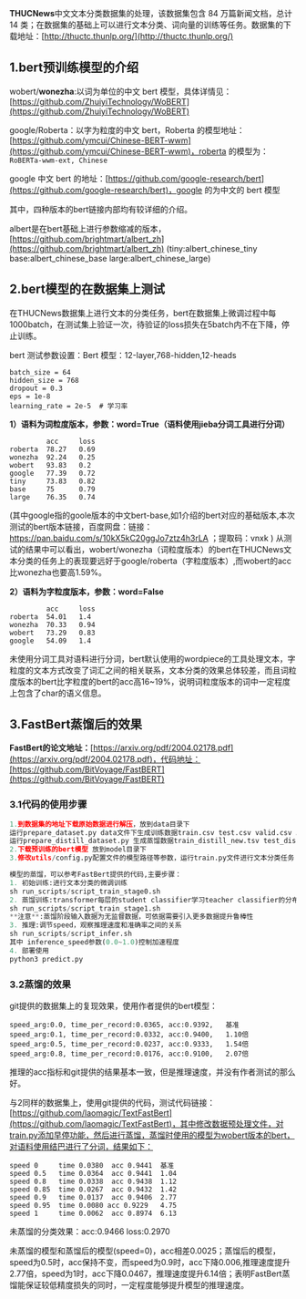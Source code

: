 **THUCNews**中文文本分类数据集的处理，该数据集包含 84 万篇新闻文档，总计 14 类；在数据集的基础上可以进行文本分类、词向量的训练等任务。数据集的下载地址：[http://thuctc.thunlp.org/](http://thuctc.thunlp.org/)

## 1.bert预训练模型的介绍

wobert/**wonezha**:以词为单位的中文 bert 模型，具体详情见：[https://github.com/ZhuiyiTechnology/WoBERT](https://github.com/ZhuiyiTechnology/WoBERT)

google/Roberta：以字为粒度的中文 bert，Roberta 的模型地址：[https://github.com/ymcui/Chinese-BERT-wwm](https://github.com/ymcui/Chinese-BERT-wwm)，roberta 的模型为：`RoBERTa-wwm-ext, Chinese`

google 中文 bert 的地址：[https://github.com/google-research/bert](https://github.com/google-research/bert)，google 的为中文的 bert 模型

其中，四种版本的bert链接内部均有较详细的介绍。

albert是在bert基础上进行参数缩减的版本，[https://github.com/brightmart/albert_zh](https://github.com/brightmart/albert_zh) (tiny:albert_chinese_tiny  base:albert_chinese_base  large:albert_chinese_large)

## 2.bert模型的在数据集上测试

在THUCNews数据集上进行文本的分类任务，bert在数据集上微调过程中每 1000batch，在测试集上验证一次，待验证的loss损失在5batch内不在下降，停止训练。

bert 测试参数设置：Bert 模型：12-layer,768-hidden,12-heads

```plain
batch_size = 64
hidden_size = 768
dropout = 0.3 
eps = 1e-8
learning_rate = 2e-5  # 学习率
```
**1）语料为词粒度版本，参数：word=True（**语料使用jieba分词工具进行分词**）**

```plain
         acc     loss
roberta  78.27   0.69
wonezha  92.24   0.25
wobert   93.83   0.2
google   77.39   0.72
tiny     73.83   0.82
base     75      0.79
large    76.35   0.74
```
(其中google指的goole版本的中文bert-base,如1介绍的bert对应的基础版本,本次测试的bert版本链接，百度网盘：链接：https://pan.baidu.com/s/10kX5kC20ggJo7ztz4h3rLA ；提取码：vnxk )
从测试的结果中可以看出，wobert/wonezha（词粒度版本）的bert在THUCNews文本分类的任务上的表现要远好于google/roberta（字粒度版本）,而wobert的acc比wonezha也要高1.59%。

**2）语料为字粒度版本，参数：word=False**

```plain
         acc     loss
roberta  54.01   1.4
wonezha  70.33   0.94
wobert   73.29   0.83
google   54.09   1.4
```
未使用分词工具对语料进行分词，bert默认使用的wordpiece的工具处理文本，字粒度的文本方式改变了词汇之间的相关联系，文本分类的效果总体较差，而且词粒度版本的bert比字粒度的bert的acc高16~19%，说明词粒度版本的词中一定程度上包含了char的语义信息。

## **3.FastBert蒸馏后的效果**

**FastBert的论文地址：**[https://arxiv.org/pdf/2004.02178.pdf](https://arxiv.org/pdf/2004.02178.pdf)，代码地址：[https://github.com/BitVoyage/FastBERT](https://github.com/BitVoyage/FastBERT)


### 3.1代码的使用步骤

```python
1.到数据集的地址下载原始数据进行解压，放到data目录下
运行prepare_dataset.py data文件下生成训练数据train.csv test.csv valid.csv 以及标签到id的映射文件label2id.json
运行prepare_distill_dataset.py 生成蒸馏数据train_distill_new.tsv test_distill_new.tsv dev_distill_new.tsv
2.下载预训练的bert模型 放到model目录下
3.修改utils/config.py配置文件的模型路径等参数，运行train.py文件进行文本分类任务

```

```python
模型的蒸馏，可以参考FastBert提供的代码,主要步骤：
1. 初始训练:进行文本分类的微调训练
sh run_scripts/script_train_stage0.sh
2. 蒸馏训练:transformer每层的student classifier学习teacher classifier的分布
sh run_scripts/script_train_stage1.sh
**注意**:蒸馏阶段输入数据为无监督数据，可依据需要引入更多数据提升鲁棒性
3. 推理:调节speed，观察推理速度和准确率之间的关系
sh run_scripts/script_infer.sh
其中 inference_speed参数(0.0~1.0)控制加速程度
4. 部署使用
python3 predict.py
```
### 3.2蒸馏的效果
git提供的数据集上的复现效果，使用作者提供的bert模型：
```plain
speed_arg:0.0, time_per_record:0.0365, acc:0.9392,   基准
speed_arg:0.1, time_per_record:0.0332, acc:0.9400,   1.10倍
speed_arg:0.5, time_per_record:0.0237, acc:0.9333,   1.54倍
speed_arg:0.8, time_per_record:0.0176, acc:0.9100,   2.07倍
```
推理的acc指标和git提供的结果基本一致，但是推理速度，并没有作者测试的那么好。

与2同样的数据集上，使用git提供的代码，测试代码链接：[https://github.com/laomagic/TextFastBert](https://github.com/laomagic/TextFastBert)，其中修改数据预处理文件，对train.py添加早停功能，然后进行蒸馏，蒸馏时使用的模型为wobert版本的bert，对语料使用结巴进行了分词，结果如下：

```plain
speed 0     time 0.0380  acc 0.9441  基准
speed 0.5   time 0.0364  acc 0.9441  1.04
speed 0.8   time 0.0338  acc 0.9438  1.12
speed 0.85  time 0.0267  acc 0.9432  1.42
speed 0.9   time 0.0137  acc 0.9406  2.77
speed 0.95  time 0.0080 acc 0.9229   4.75
speed 1     time 0.0062  acc 0.8974  6.13
```
未蒸馏的分类效果：acc:0.9466   loss:0.2970

未蒸馏的模型和蒸馏后的模型(speed=0)，acc相差0.0025；蒸馏后的模型，speed为0.5时，acc保持不变，而speed为0.9时，acc下降0.006,推理速度提升2.77倍，speed为1时，acc下降0.0467，推理速度提升6.14倍；表明FastBert蒸馏能保证较低精度损失的同时，一定程度能够提升模型的推理速度。